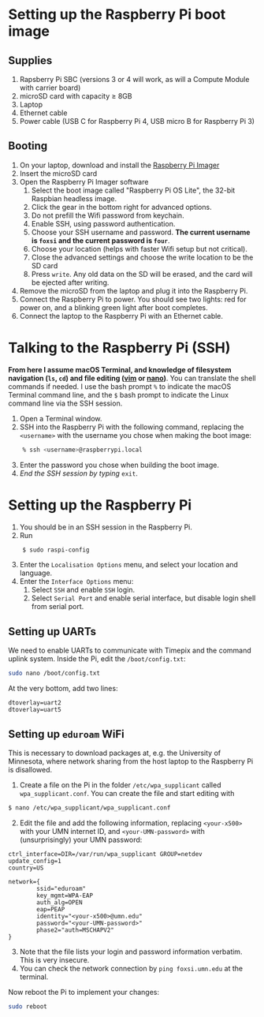 # Setting up the Raspberry Pi boot image
## Supplies
1. Rapsberry Pi SBC (versions 3 or 4 will work, as will a Compute Module with carrier board)
2. microSD card with capacity ≥ 8GB
3. Laptop
4. Ethernet cable
5. Power cable (USB C for Raspberry Pi 4, USB micro B for Raspberry Pi 3)

## Booting
1. On your laptop, download and install the [Raspberry Pi Imager](https://www.raspberrypi.com/software/)
2. Insert the microSD card
3. Open the Raspberry Pi Imager software
	1. Select the boot image called "Raspberry Pi OS Lite", the 32-bit Raspbian headless image.
	2. Click the gear in the bottom right for advanced options.
	3. Do not prefill the Wifi password from keychain.
	4. Enable SSH, using password authentication.
	5. Choose your SSH username and password. **The current username is `foxsi` and the current password is `four`**.
	6. Choose your location (helps with faster Wifi setup but not critical).
	7. Close the advanced settings and choose the write location to be the SD card
	8. Press `write`. Any old data on the SD will be erased, and the card will be ejected after writing.
4. Remove the microSD from the laptop and plug it into the Raspberry Pi.
5. Connect the Raspberry Pi to power. You should see two lights: red for power on, and a blinking green light after boot completes.
6. Connect the laptop to the Raspberry Pi with an Ethernet cable.

# Talking to the Raspberry Pi (SSH)
**From here I assume macOS Terminal, and knowledge of filesystem navigation (`ls`, `cd`) and file editing ([vim](https://devhints.io/vim) or [nano](https://www.nano-editor.org/dist/latest/cheatsheet.html))**. You can translate the shell commands if needed. I use the bash prompt `%` to indicate the macOS Terminal command line, and the `$` bash prompt to indicate the Linux command line via the SSH session.
1. Open a Terminal window.
2. SSH into the Raspberry Pi with the following command, replacing the `<username>` with the username you chose when making the boot image:
```bash
	% ssh <username>@raspberrypi.local
```
3. Enter the password you chose when building the boot image.
4. *End the SSH session by typing* `exit`.

# Setting up the Raspberry Pi
1. You should be in an SSH session in the Raspberry Pi.
2. Run
```bash
	$ sudo raspi-config
```
3. Enter the `Localisation Options` menu, and select your location and language.
4. Enter the `Interface Options` menu:
   1. Select `SSH` and enable `SSH` login.
   2. Select `Serial Port` and enable serial interface, but disable login shell from serial port.

## Setting up UARTs
We need to enable UARTs to communicate with Timepix and the command uplink system. Inside the Pi, edit the `/boot/config.txt`:
```bash
sudo nano /boot/config.txt
```
At the very bottom, add two lines: 
```
dtoverlay=uart2
dtoverlay=uart5
```

## Setting up `eduroam` WiFi
This is necessary to download packages at, e.g. the University of Minnesota, where network sharing from the host laptop to the Raspberry Pi is disallowed.
1. Create a file on the Pi in the folder `/etc/wpa_supplicant` called `wpa_supplicant.conf`. You can create the file and start editing with
```bash
$ nano /etc/wpa_supplicant/wpa_supplicant.conf
```
2. Edit the file and add the following information, replacing `<your-x500>` with your UMN internet ID, and `<your-UMN-password>` with (unsurprisingly) your UMN password:
```
ctrl_interface=DIR=/var/run/wpa_supplicant GROUP=netdev
update_config=1
country=US

network={
        ssid="eduroam"
        key_mgmt=WPA-EAP
        auth_alg=OPEN
        eap=PEAP
        identity="<your-x500>@umn.edu"
        password="<your-UMN-password>"
        phase2="auth=MSCHAPV2"
}
```
3. Note that the file lists your login and password information verbatim. This is very insecure.
4. You can check the network connection by `ping foxsi.umn.edu` at the terminal.

Now reboot the Pi to implement your changes:
```bash
sudo reboot
```